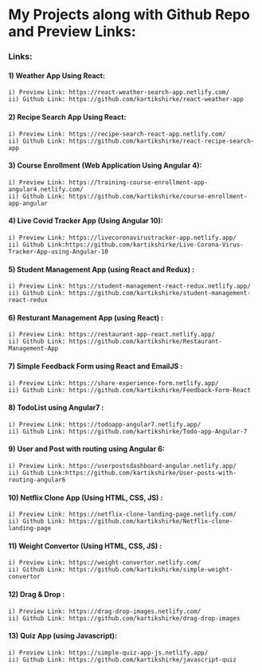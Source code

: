 # My Projects along with Github Repo and Preview Links:
### Links:

 #### 1) Weather App Using React:
    i) Preview Link: https://react-weather-search-app.netlify.com/  
    ii) Github Link: https://github.com/kartikshirke/react-weather-app
 
 #### 2) Recipe Search App Using React: 
    i) Preview Link: https://recipe-search-react-app.netlify.com/ 
    ii) Github Link: https://github.com/kartikshirke/react-recipe-search-app
 
 #### 3) Course Enrollment (Web Application Using Angular 4): 
    i) Preview Link: https://training-course-enrollment-app-angular4.netlify.com/   
    ii) Github Link: https://github.com/kartikshirke/course-enrollment-app-angular
 
 #### 4) Live Covid Tracker App (Using Angular 10): 
    i) Preview Link: https://livecoronavirustracker-app.netlify.app/ 
    ii) Github Link:https://github.com/kartikshirke/Live-Corona-Virus-Tracker-App-using-Angular-10

 #### 5) Student Management App (using React and Redux) : 
    i) Preview Link: https://student-management-react-redux.netlify.app/  
    ii) Github Link: https://github.com/kartikshirke/student-management-react-redux
 
 #### 6) Resturant Management App  (using React) : 
    i) Preview Link: https://restaurant-app-react.netlify.app/
    ii) Github Link: https://github.com/kartikshirke/Restaurant-Management-App
 
 #### 7) Simple Feedback Form using React and EmailJS : 
    i) Preview Link: https://share-experience-form.netlify.app/  
    ii) Github Link: https://github.com/kartikshirke/Feedback-Form-React
 
 #### 8) TodoList using Angular7 :
    i) Preview Link: https://todoapp-angular7.netlify.app/ 
    ii) Github Link: https://github.com/kartikshirke/Todo-app-Angular-7
 
 #### 9) User and Post with routing using Angular 6: 
    i) Preview Link: https://userpostsdashboard-angular.netlify.app/ 
    ii) Github Link:https://github.com/kartikshirke/User-posts-with-routing-angular6
 
 #### 10) Netflix Clone App (Using HTML, CSS, JS) : 
    i) Preview Link: https://netflix-clone-landing-page.netlify.com/ 
    ii) Github Link: https://github.com/kartikshirke/Netflix-clone-landing-page
 
 #### 11) Weight Convertor (Using HTML, CSS, JS) :  
    i) Preview Link: https://weight-convertor.netlify.com/   
    ii) Github Link: https://github.com/kartikshirke/simple-weight-convertor
 
 #### 12) Drag & Drop : 
    i) Preview Link: https://drag-drop-images.netlify.com/  
    ii) Github Link: https://github.com/kartikshirke/drag-drop-images
 
 #### 13) Quiz App (using Javascript): 
    i) Preview Link: https://simple-quiz-app-js.netlify.app/  
    ii) Github Link: https://github.com/kartikshirke/javascript-quiz
 




